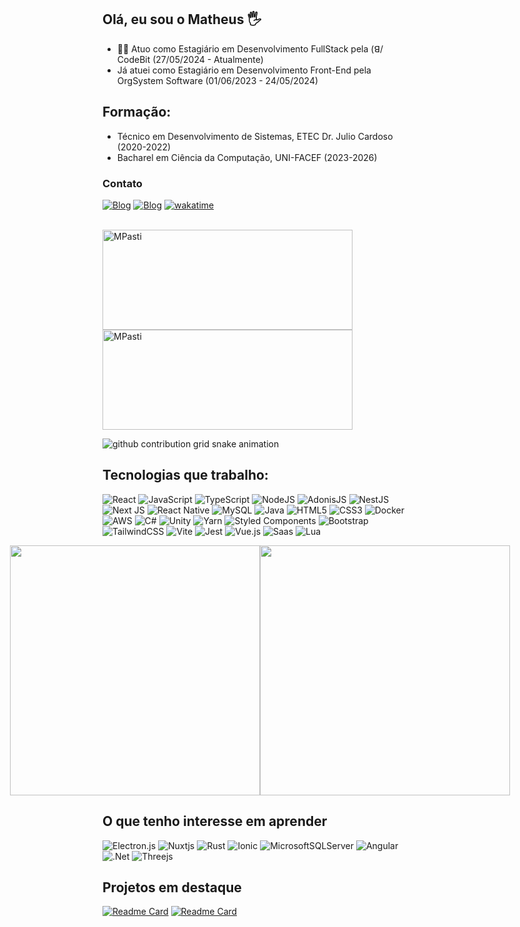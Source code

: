 ## Olá, eu sou o Matheus 🖐
- 👨‍💻 Atuo como Estagiário em Desenvolvimento FullStack pela (ꓭ/ CodeBit (27/05/2024 - Atualmente)
- Já atuei como Estagiário em Desenvolvimento Front-End pela OrgSystem Software (01/06/2023 - 24/05/2024)  
## Formação:
- Técnico em Desenvolvimento de Sistemas, ETEC Dr. Julio Cardoso (2020-2022)
- Bacharel em Ciência da Computação, UNI-FACEF (2023-2026)
### Contato
[![Blog](https://img.shields.io/badge/Instagram-E4405F?style=for-the-badge&logo=instagram&logoColor=white)](https://www.instagram.com/pastimatheus/)
[![Blog](https://img.shields.io/badge/LinkedIn-0077B5?style=for-the-badge&logo=linkedin&logoColor=white)](https://www.linkedin.com/in/matheus-pasti-7278b6253/)
[![wakatime](https://wakatime.com/badge/user/018e1a1d-df1d-4233-8782-8c4217950414.svg)](https://wakatime.com/@018e1a1d-df1d-4233-8782-8c4217950414)
<br></br>
 <p align="left">
    <img width="400em" height="160em" src="https://github-readme-stats.vercel.app/api?username=MPasti&show_icons=true&locale=en&theme=dracula" alt="MPasti"/>
  <img width="400em" height="160em" src="https://github-readme-streak-stats.herokuapp.com/?user=MPasti&theme=dracula" alt="MPasti" />
</p>
<picture>
  <source
    media="(prefers-color-scheme: dark)"
    srcset="https://raw.githubusercontent.com/MPasti/snk/output/github-contribution-grid-snake-dark.svg"
  />
  <source
    media="(prefers-color-scheme: light)"
    srcset="https://raw.githubusercontent.com/MPasti/snk/output/github-contribution-grid-snake.svg"
  />
  <img
    alt="github contribution grid snake animation"
    src="https://raw.githubusercontent.com/MPasti/snk/output/github-contribution-grid-snake.svg"
  />
</picture>

## Tecnologias que trabalho:

![React](https://img.shields.io/badge/react-%2320232a.svg?style=for-the-badge&logo=react&logoColor=%2361DAFB)
![JavaScript](https://img.shields.io/badge/javascript-%23323330.svg?style=for-the-badge&logo=javascript&logoColor=%23F7DF1E)
![TypeScript](https://img.shields.io/badge/typescript-%23007ACC.svg?style=for-the-badge&logo=typescript&logoColor=white)
![NodeJS](https://img.shields.io/badge/node.js-6DA55F?style=for-the-badge&logo=node.js&logoColor=white)
![AdonisJS](https://img.shields.io/badge/adonisjs-%23220052.svg?style=for-the-badge&logo=adonisjs&logoColor=white)
![NestJS](https://img.shields.io/badge/nestjs-%23E0234E.svg?style=for-the-badge&logo=nestjs&logoColor=white)
![Next JS](https://img.shields.io/badge/Next-black?style=for-the-badge&logo=next.js&logoColor=white)
![React Native](https://img.shields.io/badge/react_native-%2320232a.svg?style=for-the-badge&logo=react&logoColor=%2361DAFB)
![MySQL](https://img.shields.io/badge/mysql-4479A1.svg?style=for-the-badge&logo=mysql&logoColor=white)
![Java](https://img.shields.io/badge/java-%23ED8B00.svg?style=for-the-badge&logo=openjdk&logoColor=white)
![HTML5](https://img.shields.io/badge/html5-%23E34F26.svg?style=for-the-badge&logo=html5&logoColor=white)
![CSS3](https://img.shields.io/badge/css3-%231572B6.svg?style=for-the-badge&logo=css3&logoColor=white)
![Docker](https://img.shields.io/badge/docker-%230db7ed.svg?style=for-the-badge&logo=docker&logoColor=white)
![AWS](https://img.shields.io/badge/AWS-%23FF9900.svg?style=for-the-badge&logo=amazon-aws&logoColor=white)
![C#](https://img.shields.io/badge/c%23-%23239120.svg?style=for-the-badge&logo=csharp&logoColor=white)
![Unity](https://img.shields.io/badge/unity-%23000000.svg?style=for-the-badge&logo=unity&logoColor=white)
![Yarn](https://img.shields.io/badge/yarn-%232C8EBB.svg?style=for-the-badge&logo=yarn&logoColor=white)
![Styled Components](https://img.shields.io/badge/styled--components-DB7093?style=for-the-badge&logo=styled-components&logoColor=white)
![Bootstrap](https://img.shields.io/badge/bootstrap-%238511FA.svg?style=for-the-badge&logo=bootstrap&logoColor=white)
![TailwindCSS](https://img.shields.io/badge/tailwindcss-%2338B2AC.svg?style=for-the-badge&logo=tailwind-css&logoColor=white)
![Vite](https://img.shields.io/badge/vite-%23646CFF.svg?style=for-the-badge&logo=vite&logoColor=white)
![Jest](https://img.shields.io/badge/-jest-%23C21325?style=for-the-badge&logo=jest&logoColor=white)
![Vue.js](https://img.shields.io/badge/vuejs-%2335495e.svg?style=for-the-badge&logo=vuedotjs&logoColor=%234FC08D)
![Saas](https://img.shields.io/badge/Sass-CC6699?style=for-the-badge&logo=sass&logoColor=white)
![Lua](https://img.shields.io/badge/Lua-2C2D72?style=for-the-badge&logo=lua&logoColor=white)

<div style="display: flex; justify-content: center;">
 <a href="https://github.com/anuraghazra/github-readme-stats">
  <img align="center" src="https://github-readme-stats.vercel.app/api/top-langs/?username=MPasti&layout=donut" width="400" />
</a>
<a href="https://wakatime.com/@MPasti">
  <img align="center" src="https://github-readme-stats.vercel.app/api/wakatime?username=@MPasti" width="400" />
</a>
</div>

## O que tenho interesse em aprender
![Electron.js](https://img.shields.io/badge/Electron-191970?style=for-the-badge&logo=Electron&logoColor=white)
![Nuxtjs](https://img.shields.io/badge/Nuxt-002E3B?style=for-the-badge&logo=nuxtdotjs&logoColor=#00DC82)
![Rust](https://img.shields.io/badge/Rust-000000?style=for-the-badge&logo=rust&logoColor=white)
![Ionic](https://img.shields.io/badge/Ionic-%233880FF.svg?style=for-the-badge&logo=Ionic&logoColor=white)
![MicrosoftSQLServer](https://img.shields.io/badge/Microsoft%20SQL%20Server-CC2927?style=for-the-badge&logo=microsoft%20sql%20server&logoColor=white)
![Angular](https://img.shields.io/badge/angular-%23DD0031.svg?style=for-the-badge&logo=angular&logoColor=white)
![.Net](https://img.shields.io/badge/.NET-5C2D91?style=for-the-badge&logo=.net&logoColor=white)
![Threejs](https://img.shields.io/badge/threejs-black?style=for-the-badge&logo=three.js&logoColor=white)

## Projetos em destaque
  [![Readme Card](https://github-readme-stats.vercel.app/api/pin/?username=MPasti&repo=Traume-Game-TCC)](https://github.com/MPasti/Traume-Game-TCC)
 [![Readme Card](https://github-readme-stats.vercel.app/api/pin/?username=MPasti&repo=instituto-joao-de-barro)](https://github.com/MPasti/instituto-joao-de-barro)
  
</div>
